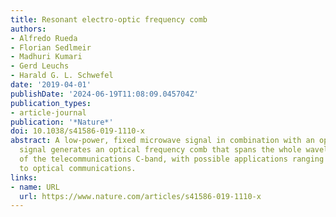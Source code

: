 ```yaml
---
title: Resonant electro-optic frequency comb
authors:
- Alfredo Rueda
- Florian Sedlmeir
- Madhuri Kumari
- Gerd Leuchs
- Harald G. L. Schwefel
date: '2019-04-01'
publishDate: '2024-06-19T11:08:09.045704Z'
publication_types:
- article-journal
publication: '*Nature*'
doi: 10.1038/s41586-019-1110-x
abstract: A low-power, fixed microwave signal in combination with an optical-pump
  signal generates an optical frequency comb that spans the whole wavelength range
  of the telecommunications C-band, with possible applications ranging from spectroscopy
  to optical communications.
links:
- name: URL
  url: https://www.nature.com/articles/s41586-019-1110-x
---
```

